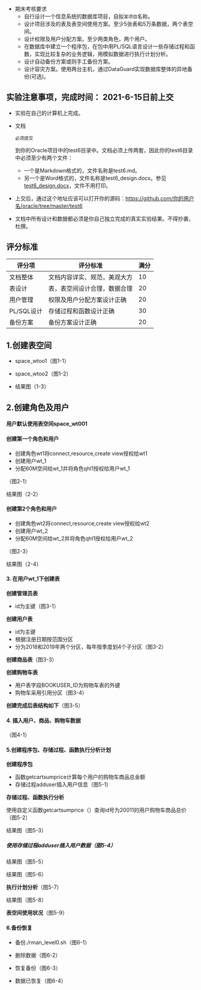 - 期末考核要求
  - 自行设计一个信息系统的数据库项目，自拟`某项目`名称。
  - 设计项目涉及的表及表空间使用方案。至少5张表和5万条数据，两个表空间。
  - 设计权限及用户分配方案。至少两类角色，两个用户。
  - 在数据库中建立一个程序包，在包中用PL/SQL语言设计一些存储过程和函数，实现比较复杂的业务逻辑，用模拟数据进行执行计划分析。
  - 设计自动备份方案或则手工备份方案。
  - 设计容灾方案。使用两台主机，通过DataGuard实现数据库整体的异地备份(可选)。

## 实验注意事项，完成时间： 2021-6-15日前上交

- 实验在自己的计算机上完成。

- 文档

  ```
  必须提交
  ```

  到你的Oracle项目中的test6目录中。文档必须上传两套，因此你的test6目录中必须至少有两个文件：

  - 一个是Markdown格式的，文件名称是test6.md。
  - 另一个是Word格式的，文件名称是test6_design.docx。参见[test6_design.docx](https://github.com/Windgwh/oracle/blob/main/test6/test6_design.docx)，文件不用打印。

- 上交后，通过这个地址应该可以打开你的源码：https://github.com/你的用户名/oracle/tree/master/test6

- 文档中所有设计和数据都必须是你自己独立完成的真实实验结果。不得抄袭，杜撰。

## 评分标准

| 评分项     | 评分标准                     | 满分 |
| ---------- | ---------------------------- | ---- |
| 文档整体   | 文档内容详实、规范，美观大方 | 10   |
| 表设计     | 表，表空间设计合理，数据合理 | 20   |
| 用户管理   | 权限及用户分配方案设计正确   | 20   |
| PL/SQL设计 | 存储过程和函数设计正确       | 30   |
| 备份方案   | 备份方案设计正确             | 20   |



## 1.创建表空间

- space_wtoo1（图1-1）



- space_wtoo2（图1-2）



- 结果图（1-3）





## 2.创建角色及用户

#### 用户默认使用表空间space_wt001

#### 创建第一个角色和用户

- 创建角色wt1将connect,resource,create view授权给wt1
- 创建用户wt_1
- 分配60M空间给wt_1并将角色qhl1授权给用户wt_1

（图2-1）



结果图（2-2）



#### 创建第2个角色和用户

- 创建角色wt2将connect,resource,create view授权给wt2
- 创建用户wt_2
- 分配60M空间给wt_2并将角色qhl1授权给用户wt_2

（图2-3）



结果图（2-4）





#### 3. 在用户wt_1下创建表

**创建管理员表**

- id为主键（图3-1）



**创建用户表**

- id为主键
- 根据注册日期按范围分区
- 分为2018和2019年两个分区，每年按季度划4个子分区（图3-2）



**创建商品表**（图3-3）



**创建购物车表**

- 用户表字段BOOKUSER_ID为购物车表的外键
- 购物车采用引用分区（图3-4）



**创建完成后表结构如下**（图3-5）



#### 4. 插入用户、商品、购物车数据

（图4-1）



#### 5.创建程序包、存储过程、函数执行分析计划

**创建程序包**

- 函数getcartsumprice计算每个用户的购物车商品总金额
- 存储过程adduser插入用户信息（图5-1）



**存储过程、函数执行分析**

使用自定义函数getcartsumprice（）查询id号为20011的用户购物车商品总价（图5-2）



结果图（图5-3）



##### 使用存储过程adduser插入用户数据（图5-4）



结果图（图5-5）



结果图（图5-6）



**执行计划分析**（图5-7）



结果图（图5-8）



**表空间使用状况**（图5-9）



#### 6.备份恢复

- 备份./rman_level0.sh（图6-1）



- 删除数据（图6-2）



- 恢复备份（图6-3）



- 数据已恢复（图6-4）